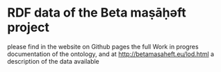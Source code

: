 # RDF data of the Beta maṣāḥǝft project

please find in the website on Github pages the full Work in progres documentation of the ontology, and 
at http://betamasaheft.eu/lod.html a description of the data available
